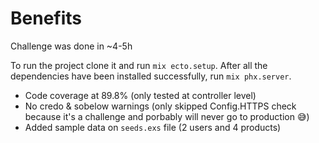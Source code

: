 # Benefits

Challenge was done in ~4-5h

To run the project clone it and run `mix ecto.setup`. After all the dependencies have been installed successfully, run `mix phx.server`.

- Code coverage at 89.8% (only tested at controller level)
- No credo & sobelow warnings (only skipped Config.HTTPS check because it's a challenge and porbably will never go to production 😅)
- Added sample data on `seeds.exs` file (2 users and 4 products)
